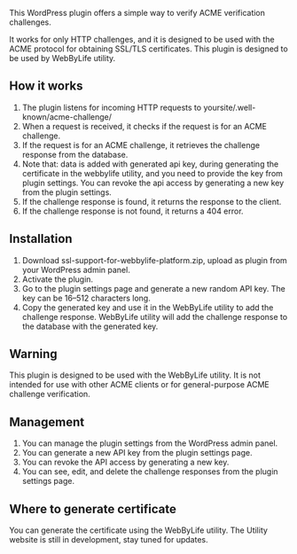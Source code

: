 This WordPress plugin offers a simple way to verify ACME verification challenges.

It works for only HTTP challenges, and it is designed to be used with the ACME protocol for obtaining SSL/TLS certificates. 
This plugin is designed to be used by WebByLife utility. 

## How it works

1. The plugin listens for incoming HTTP requests to yoursite/.well-known/acme-challenge/ 
2. When a request is received, it checks if the request is for an ACME challenge.
3. If the request is for an ACME challenge, it retrieves the challenge response from the database.
4. Note that: data is added with generated api key, during generating the certificate in the webbylife utility, and you need to provide the key from plugin settings. You can revoke the api access by
   generating a new key from the plugin settings.
5. If the challenge response is found, it returns the response to the client.
6. If the challenge response is not found, it returns a 404 error.

## Installation
1. Download ssl-support-for-webbylife-platform.zip, upload as plugin from your WordPress admin panel.
2. Activate the plugin.
3. Go to the plugin settings page and generate a new random API key. The key can be 16–512 characters long.
4. Copy the generated key and use it in the WebByLife utility to add the challenge response. WebByLife utility will add the challenge response to the database with the generated key.

## Warning
This plugin is designed to be used with the WebByLife utility. It is not intended for use with other ACME clients or for general-purpose ACME challenge verification.

## Management
1. You can manage the plugin settings from the WordPress admin panel.
2. You can generate a new API key from the plugin settings page.
3. You can revoke the API access by generating a new key.
4. You can see, edit, and delete the challenge responses from the plugin settings page.

## Where to generate certificate
You can generate the certificate using the WebByLife utility. The Utility website is still in development, stay tuned for updates.
